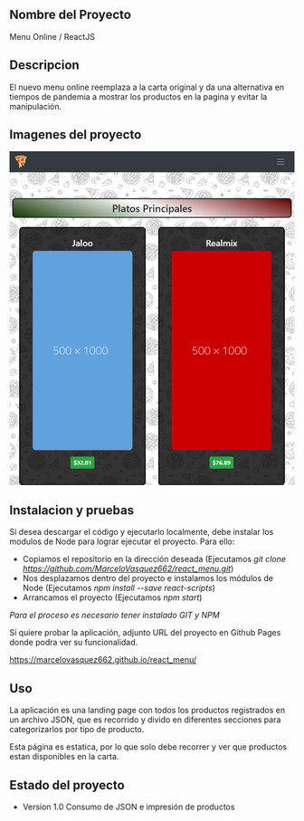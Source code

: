 
## Nombre del Proyecto

Menu Online / ReactJS

## Descripcion

El nuevo menu online reemplaza a la carta original y da una alternativa en tiempos de pandemia a mostrar los productos en la pagina y evitar la manipulación.

## Imagenes del proyecto 

![Inicio](https://raw.githubusercontent.com/MarceloVasquez662/react_menu/master/imagenesProyecto/Inicio.png)

## Instalacion y pruebas

Si desea descargar el código y ejecutarlo localmente, debe instalar los modulos de Node para lograr ejecutar el proyecto. Para ello:

- Copiamos el repositorio en la dirección deseada (Ejecutamos *git clone https://github.com/MarceloVasquez662/react_menu.git*)
- Nos desplazamos dentro del proyecto e instalamos los módulos de Node (Ejecutamos *npm install --save react-scripts*)
- Arrancamos el proyecto (Ejecutamos *npm start*)

*Para el proceso es necesario tener instalado GIT y NPM*

Si quiere probar la aplicación, adjunto URL del proyecto en Github Pages donde podra ver su funcionalidad. 

https://marcelovasquez662.github.io/react_menu/

## Uso

La aplicación es una landing page con todos los productos registrados en un archivo JSON, que es recorrido y divido en diferentes secciones para categorizarlos por tipo de producto.

Esta página es estatica, por lo que solo debe recorrer y ver que productos estan disponibles en la carta.

## Estado del proyecto

- Version 1.0
Consumo de JSON e impresión de productos
